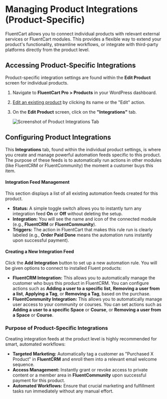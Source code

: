  # Managing Product Integrations (Product-Specific)

FluentCart allows you to connect individual products with relevant external services or FluentCart modules. This provides a flexible way to extend your product's functionality, streamline workflows, or integrate with third-party platforms directly from the product level.

## Accessing Product-Specific Integrations

Product-specific integration settings are found within the **Edit Product** screen for individual products.

1.  Navigate to **FluentCart Pro > Products** in your WordPress dashboard.
2.  [Edit an existing product](/guide/product-types-creation/product-list-overview) by clicking its name or the "Edit" action.
3.  On the **Edit Product** screen, click on the **"Integrations"** tab.

    ![Screenshot of Product Integrations Tab](/images/product-types-creation/managing-product-integration/Product-Integration.png)

## Configuring Product Integrations

This **Integrations** tab, found within the individual product settings, is where you create and manage powerful automation feeds specific to this product. The purpose of these feeds is to automatically run actions in other modules (like FluentCRM or FluentCommunity) the moment a customer buys this item.

#### Integration Feed Management

This section displays a list of all existing automation feeds created for this product.

* **Status:** A simple toggle switch allows you to instantly turn any integration feed **On** or **Off** without deleting the setup.
* **Integration:** You will see the name and icon of the connected module (e.g., **FluentCRM** or **FluentCommunity**).
* **Triggers:** The action in FluentCart that makes this rule run is clearly labeled (e.g., **Order Paid Done** means the automation runs instantly upon successful payment).

#### Creating a New Integration Feed

Click the **Add Integration** button to set up a new automation rule. You will be given options to connect to installed Fluent products:

* **FluentCRM Integration:** This allows you to automatically manage the customer who buys this product in FluentCRM. You can configure actions such as **Adding a user to a specific list**, **Removing a user from a list**, **Applying a Tag**, or **Removing a Tag**, based on the purchase.
* **FluentCommunity Integration:** This allows you to automatically manage user access to your community or courses. You can set actions such as **Adding a user to a specific Space** or **Course**, or **Removing a user from a Space** or **Course**.

### Purpose of Product-Specific Integrations

Creating integration feeds at the product level is highly recommended for smart, automated workflows:

* **Targeted Marketing:** Automatically tag a customer as "Purchased X Product" in **FluentCRM** and enroll them into a relevant email welcome sequence.
* **Access Management:** Instantly grant or revoke access to private content or a member area in **FluentCommunity** upon successful payment for this product.
* **Automated Workflows:** Ensure that crucial marketing and fulfillment tasks run immediately without any manual effort.

